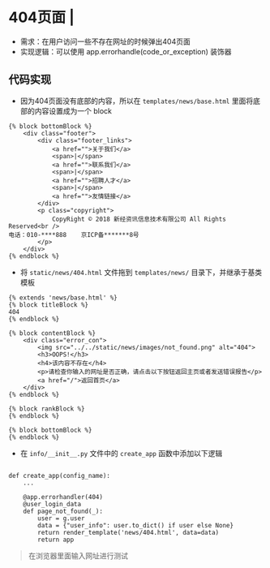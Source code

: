# 404页面 \|

* 需求：在用户访问一些不存在网址的时候弹出404页面
* 实现逻辑：可以使用 app.errorhandle\(code\_or\_exception\) 装饰器

## 代码实现 <a id="&#x4EE3;&#x7801;&#x5B9E;&#x73B0;"></a>

* 因为404页面没有底部的内容，所以在 `templates/news/base.html` 里面将底部的内容设置成为一个 block

```text
{% block bottomBlock %}
    <div class="footer">
        <div class="footer_links">
            <a href="">关于我们</a>
            <span>|</span>
            <a href="">联系我们</a>
            <span>|</span>
            <a href="">招聘人才</a>
            <span>|</span>
            <a href="">友情链接</a>
        </div>
        <p class="copyright">
            CopyRight © 2018 新经资讯信息技术有限公司 All Rights Reserved<br />
电话：010-****888    京ICP备*******8号
        </p>
    </div>
{% endblock %}
```

* 将 `static/news/404.html` 文件拖到 `templates/news/` 目录下，并继承于基类模板

```text
{% extends 'news/base.html' %}
{% block titleBlock %}
404
{% endblock %}

{% block contentBlock %}
    <div class="error_con">
        <img src="../../static/news/images/not_found.png" alt="404">
        <h3>OOPS!</h3>
        <h4>该内容不存在</h4>
        <p>请检查你输入的网址是否正确，请点击以下按钮返回主页或者发送错误报告</p>
        <a href="/">返回首页</a>
    </div>
{% endblock %}

{% block rankBlock %}
{% endblock %}

{% block bottomBlock %}
{% endblock %}
```

* 在 `info/__init__.py` 文件中的 `create_app` 函数中添加以下逻辑

```text

def create_app(config_name):
    ...

    @app.errorhandler(404)
    @user_login_data
    def page_not_found(_):
        user = g.user
        data = {"user_info": user.to_dict() if user else None}
        return render_template('news/404.html', data=data)
        return app
```

> 在浏览器里面输入网址进行测试

